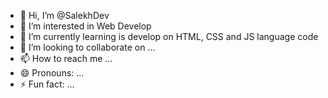 - 👋 Hi, I’m @SalekhDev
- 👀 I’m interested in Web Develop
- 🌱 I’m currently learning is develop on HTML, CSS and JS language code
- 💞️ I’m looking to collaborate on ...
- 📫 How to reach me ...
- 😄 Pronouns: ...
- ⚡ Fun fact: ...

<!---
SalekhDev/SalekhDev is a ✨ special ✨ repository because its `README.md` (this file) appears on your GitHub profile.
You can click the Preview link to take a look at your changes.
--->
